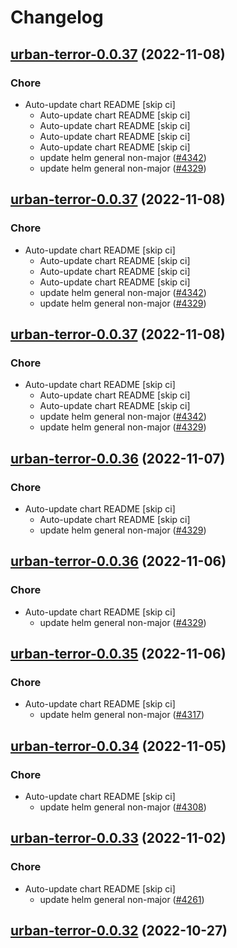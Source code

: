 # Changelog



## [urban-terror-0.0.37](https://github.com/truecharts/charts/compare/urban-terror-0.0.35...urban-terror-0.0.37) (2022-11-08)

### Chore

- Auto-update chart README [skip ci]
  - Auto-update chart README [skip ci]
  - Auto-update chart README [skip ci]
  - Auto-update chart README [skip ci]
  - Auto-update chart README [skip ci]
  - update helm general non-major ([#4342](https://github.com/truecharts/charts/issues/4342))
  - update helm general non-major ([#4329](https://github.com/truecharts/charts/issues/4329))




## [urban-terror-0.0.37](https://github.com/truecharts/charts/compare/urban-terror-0.0.35...urban-terror-0.0.37) (2022-11-08)

### Chore

- Auto-update chart README [skip ci]
  - Auto-update chart README [skip ci]
  - Auto-update chart README [skip ci]
  - Auto-update chart README [skip ci]
  - update helm general non-major ([#4342](https://github.com/truecharts/charts/issues/4342))
  - update helm general non-major ([#4329](https://github.com/truecharts/charts/issues/4329))




## [urban-terror-0.0.37](https://github.com/truecharts/charts/compare/urban-terror-0.0.35...urban-terror-0.0.37) (2022-11-08)

### Chore

- Auto-update chart README [skip ci]
  - Auto-update chart README [skip ci]
  - Auto-update chart README [skip ci]
  - update helm general non-major ([#4342](https://github.com/truecharts/charts/issues/4342))
  - update helm general non-major ([#4329](https://github.com/truecharts/charts/issues/4329))




## [urban-terror-0.0.36](https://github.com/truecharts/charts/compare/urban-terror-0.0.35...urban-terror-0.0.36) (2022-11-07)

### Chore

- Auto-update chart README [skip ci]
  - Auto-update chart README [skip ci]
  - update helm general non-major ([#4329](https://github.com/truecharts/charts/issues/4329))




## [urban-terror-0.0.36](https://github.com/truecharts/charts/compare/urban-terror-0.0.35...urban-terror-0.0.36) (2022-11-06)

### Chore

- Auto-update chart README [skip ci]
  - update helm general non-major ([#4329](https://github.com/truecharts/charts/issues/4329))




## [urban-terror-0.0.35](https://github.com/truecharts/charts/compare/urban-terror-0.0.34...urban-terror-0.0.35) (2022-11-06)

### Chore

- Auto-update chart README [skip ci]
  - update helm general non-major ([#4317](https://github.com/truecharts/charts/issues/4317))




## [urban-terror-0.0.34](https://github.com/truecharts/charts/compare/urban-terror-0.0.33...urban-terror-0.0.34) (2022-11-05)

### Chore

- Auto-update chart README [skip ci]
  - update helm general non-major ([#4308](https://github.com/truecharts/charts/issues/4308))




## [urban-terror-0.0.33](https://github.com/truecharts/charts/compare/urban-terror-0.0.32...urban-terror-0.0.33) (2022-11-02)

### Chore

- Auto-update chart README [skip ci]
  - update helm general non-major ([#4261](https://github.com/truecharts/charts/issues/4261))




## [urban-terror-0.0.32](https://github.com/truecharts/charts/compare/urban-terror-0.0.31...urban-terror-0.0.32) (2022-10-27)

